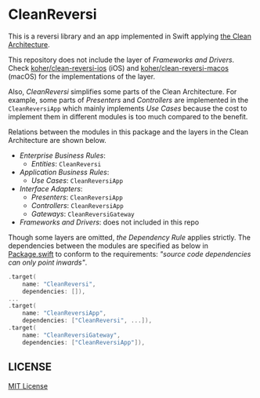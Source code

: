 # CleanReversi

This is a reversi library and an app implemented in Swift applying [the Clean Architecture](https://blog.cleancoder.com/uncle-bob/2012/08/13/the-clean-architecture.html).

This repository does not include the layer of *Frameworks and Drivers*. Check [koher/clean-reversi-ios](https://github.com/koher/clean-reversi-ios) (iOS) and [koher/clean-reversi-macos](https://github.com/koher/clean-reversi-macos) (macOS) for the implementations of the layer.

Also, *CleanReversi* simplifies some parts of the Clean Architecture. For example, some parts of *Presenters* and *Controllers* are implemented in the `CleanReversiApp` which mainly implements *Use Cases* because the cost to implement them in different modules is too much compared to the benefit.

Relations between the modules in this package and the layers in the Clean Architecture are shown below.

- *Enterprise Business Rules*:
  - *Entities*: `CleanReversi`
- *Application Business Rules*:
  - *Use Cases*: `CleanReversiApp`
- *Interface Adapters*:
  - *Presenters*: `CleanReversiApp`
  - *Controllers*: `CleanReversiApp`
  - *Gateways*: `CleanReversiGateway`
- *Frameworks and Drivers*: does not included in this repo

Though some layers are omitted, *the Dependency Rule* applies strictly. The dependencies between the modules are specified as below in [Package.swift](Package.swift) to conform to the requirements: *"source code dependencies can only point inwards"*.

```swift
.target(
    name: "CleanReversi",
    dependencies: []),
...
.target(
    name: "CleanReversiApp",
    dependencies: ["CleanReversi", ...]),
.target(
    name: "CleanReversiGateway",
    dependencies: ["CleanReversiApp"]),
```

## LICENSE

[MIT License](LICENSE)
